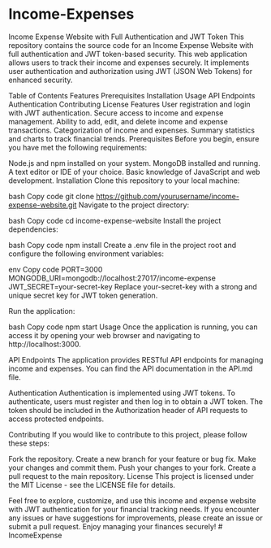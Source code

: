 # Income-Expenses
Income Expense Website with Full Authentication and JWT Token
This repository contains the source code for an Income Expense Website with full authentication and JWT token-based security. This web application allows users to track their income and expenses securely. It implements user authentication and authorization using JWT (JSON Web Tokens) for enhanced security.

Table of Contents
Features
Prerequisites
Installation
Usage
API Endpoints
Authentication
Contributing
License
Features
User registration and login with JWT authentication.
Secure access to income and expense management.
Ability to add, edit, and delete income and expense transactions.
Categorization of income and expenses.
Summary statistics and charts to track financial trends.
Prerequisites
Before you begin, ensure you have met the following requirements:

Node.js and npm installed on your system.
MongoDB installed and running.
A text editor or IDE of your choice.
Basic knowledge of JavaScript and web development.
Installation
Clone this repository to your local machine:

bash
Copy code
git clone https://github.com/yourusername/income-expense-website.git
Navigate to the project directory:

bash
Copy code
cd income-expense-website
Install the project dependencies:

bash
Copy code
npm install
Create a .env file in the project root and configure the following environment variables:

env
Copy code
PORT=3000
MONGODB_URI=mongodb://localhost:27017/income-expense
JWT_SECRET=your-secret-key
Replace your-secret-key with a strong and unique secret key for JWT token generation.

Run the application:

bash
Copy code
npm start
Usage
Once the application is running, you can access it by opening your web browser and navigating to http://localhost:3000.

API Endpoints
The application provides RESTful API endpoints for managing income and expenses. You can find the API documentation in the API.md file.

Authentication
Authentication is implemented using JWT tokens. To authenticate, users must register and then log in to obtain a JWT token. The token should be included in the Authorization header of API requests to access protected endpoints.

Contributing
If you would like to contribute to this project, please follow these steps:

Fork the repository.
Create a new branch for your feature or bug fix.
Make your changes and commit them.
Push your changes to your fork.
Create a pull request to the main repository.
License
This project is licensed under the MIT License - see the LICENSE file for details.

Feel free to explore, customize, and use this income and expense website with JWT authentication for your financial tracking needs. If you encounter any issues or have suggestions for improvements, please create an issue or submit a pull request. Enjoy managing your finances securely!
#   I n c o m e E x p e n s e  
 